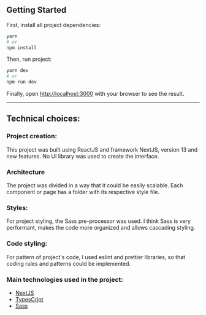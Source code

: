 ## Getting Started

First, install all project dependencies:

```bash
yarn
# or
npm install
```

Then, run project:

```bash
yarn dev
# or
npm run dev
```

Finally, open [http://localhost:3000](http://localhost:3000) with your browser to see the result.

<hr />

## Technical choices:

### **Project creation:**

This project was built using ReactJS and framework NextJS, version 13 and new features. No UI library was used to create the interface.

### **Architecture**

The project was divided in a way that it could be easily scalable.
Each component or page has a folder with its respective style file.

### **Styles:**

For project styling, the Sass pre-processor was used.
I think Sass is very performant, makes the code more organized and allows cascading styling.

### **Code styling:**

For pattern of project's code, I used eslint and prettier libraries, so that coding rules and patterns could be implemented.

### **Main technologies used in the project:**

- [NextJS](https://nextjs.org)
- [TypesCript](https://www.typescriptlang.org)
- [Sass](https://sass-lang.com)

